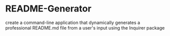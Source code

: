 # README-Generator
create a command-line application that dynamically generates a professional README.md file from a user's input using the Inquirer package 
